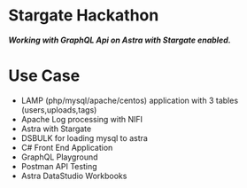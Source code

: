 # Stargate Hackathon 
<b><i>Working with GraphQL Api on Astra with Stargate enabled.</i></b>

# Use Case
- LAMP (php/mysql/apache/centos) application with 3 tables (users,uploads,tags)
- Apache Log processing with NIFI
- Astra with Stargate
- DSBULK for loading mysql to astra
- C# Front End Application
- GraphQL Playground
- Postman API Testing
- Astra DataStudio Workbooks

